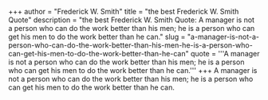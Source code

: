 +++
author = "Frederick W. Smith"
title = "the best Frederick W. Smith Quote"
description = "the best Frederick W. Smith Quote: A manager is not a person who can do the work better than his men; he is a person who can get his men to do the work better than he can."
slug = "a-manager-is-not-a-person-who-can-do-the-work-better-than-his-men-he-is-a-person-who-can-get-his-men-to-do-the-work-better-than-he-can"
quote = '''A manager is not a person who can do the work better than his men; he is a person who can get his men to do the work better than he can.'''
+++
A manager is not a person who can do the work better than his men; he is a person who can get his men to do the work better than he can.
